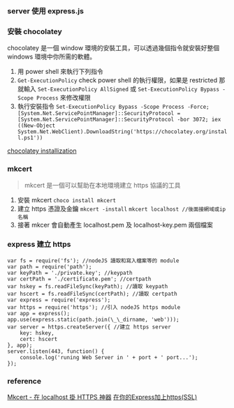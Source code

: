 ### server 使用 express.js
### 安裝 chocolatey
chocolatey 是一個 window 環境的安裝工具，可以透過幾個指令就安裝好整個 windows 環境中你所需的軟體。
1. 用 power shell 來執行下列指令
2. ``Get-ExecutionPolicy`` check power shell 的執行權限，如果是 restricted 那就輸入 `Set-ExecutionPolicy AllSigned` 或 `Set-ExecutionPolicy Bypass -Scope Process` 來修改權限
3. 執行安裝指令 `Set-ExecutionPolicy Bypass -Scope Process -Force; [System.Net.ServicePointManager]::SecurityProtocol = [System.Net.ServicePointManager]::SecurityProtocol -bor 3072; iex ((New-Object System.Net.WebClient).DownloadString('https://chocolatey.org/install.ps1'))`

[chocolatey installization](https://docs.chocolatey.org/en-us/choco/setup)

### mkcert
> mkcert 是一個可以幫助在本地環境建立 https 協議的工具

1. 安裝 mkcert `choco install mkcert`
2. 建立 https 憑證及金鑰
`mkcert -install`
`mkcert localhost //後面接網域或ip名稱`
3. 接著 mkcer 會自動產生 localhost.pem 及 localhost-key.pem 兩個檔案

### express 建立 https 

```
var fs = require('fs'); //nodeJS 讀取和寫入檔案等的 module
var path = require('path');
var keyPath = './private.key'; //keypath
var certPath = './certificate.pem'; //certpath
var hskey = fs.readFileSync(keyPath); //讀取 keypath
var hscert = fs.readFileSync(certPath); //讀取 certpath
var express = require('express');
var https = require('https'); //引入 nodeJS https module
var app = express();
app.use(express.static(path.join(\_\_dirname, 'web')));
var server = https.createServer({ //建立 https server
	key: hskey,
    cert: hscert
}, app);
server.listen(443, function() {
    console.log('runing Web Server in ' + port + ' port...');
});
```

### reference
[Mkcert - 在 localhost 掛 HTTPS 神器](https://w3c.hexschool.com/blog/cd7b449b)
[在你的Express加上https(SSL)](https://cainmaila.github.io/2016/11/08/express-ssl/)
